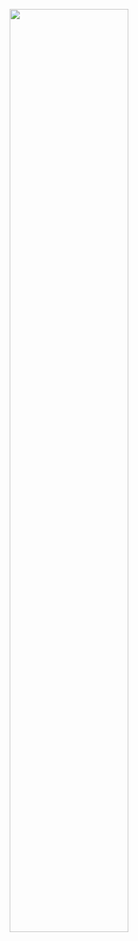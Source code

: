 
<p align="center">
<img width="65%" src="https://cdn.discordapp.com/attachments/513405772911345664/814131219050266624/sparklypaper_image.png">
</p>